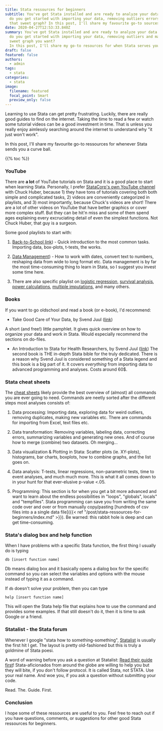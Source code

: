 ```yaml
---
title: Stata ressources for beginners
subtitle: You've got Stata installed and are ready to analyze your data. But how
  do you get started with importing your data, removing outliers errors and make
  that sweet graph? In this post, I'll share my favourite go-to sources on.
date: 2020-04-27T12:53:33.840Z
summary: You've got Stata installed and are ready to analyze your data. But how
  do you get started with importing your data, removing outliers and make that
  sweet graph you want?
  In this post, I'll share my go-to resources for when Stata serves you lemons.
draft: false
featured: false
authors:
  - admin
tags:
  - stata
categories:
  - stata
image:
  filename: featured
  focal_point: Smart
  preview_only: false
---
```

Learning to use Stata can get pretty frustrating. Luckily, there are really good guides to find on the internet. Taking the time to read a few or watch some tutorial videos can be a good investment in time. That is unless you really enjoy aimlessly searching around the internet to understand why "it just won't work".

In this post, I'll share my favourite go-to ressources for whenever Stata sends you a curve ball.

{{% toc %}}

### YouTube

There are **a lot** of YouTube tutorials on Stata and it is a good place to start when learning Stata. Personally, I prefer [StataCorp's own YouTube channel](https://www.youtube.com/user/statacorp/playlists) with Chuck Huber, because 1) they have tons of tutorials covering both both simple and complicated tasks, 2) videos are conveniently categorized in playlists, and 3) most importantly, because Chuck's videos are short!
There are a lot of other videos on YouTube that have better graphics or cover more complex stuff. But they can be hit'n miss and some of them spend ages explaining every excruciating detail of even the simplest functions. Not Chuck Huber, that guy is a surgeon.

Some good playlists to start with:

1) [Back-to-School link](https://www.youtube.com/playlist?list=PLN5IskQdgXWnnIVeA_Y0OBGmnw21fvcmU)) - Quick introduction to the most common tasks. Importing data, box-plots, t-tests, the works.

2) [Data Management](https://www.youtube.com/playlist?list=PLN5IskQdgXWmih67kPngkd0P022h1j82j)) - How to work with dates, convert text to numbers, reshaping data from wide to long format etc. Data management is by far the most time-consuming thing to learn in Stata, so I suggest you invest some time here.

3) There are also specific playlist on [logistic regression](https://www.youtube.com/playlist?list=PLN5IskQdgXWmD5uP_XwBlu0F_ADPo7KNn), [survival analysis](https://www.youtube.com/playlist?list=PLN5IskQdgXWncs-_vy0KVNRn9xboYA6db), [power calculations](https://www.youtube.com/playlist?list=PLN5IskQdgXWmExGRjdy0s0VCdYnzGMZrT), [multiple imputations](https://www.youtube.com/playlist?list=PLN5IskQdgXWmhjxC5eopeRJwpI9G7Kp5w), and many others.

### Books

If you want to go oldschool and read a book (or e-book), I'd recommend:
* Take Good Care of Your Data, by Svend Juul ([link](https://www.epidata.dk/php/downloadc.php?file=takecare.pdf))

A short (and free!) little pamphlet. It gives quick overview on how to organize your data and work in Stata. Would especially recommend the sections on do-files.

* An Introduction to Stata for Health Researchers, by Svend Juul ([link](https://www.stata.com/bookstore/introduction-stata-health-researchers/))
The second book is THE in-depth Stata bible for the truly dedicated. There is a reason why Svend Juul is considered something of a Stata legend and this book is a big part of it. It covers _everything_ from importing data to advanced programming and analyses. Costs around 60$.

### Stata cheat sheets

The [cheat sheets](https://www.stata.com/bookstore/stata-cheat-sheets/) likely provide the best overview of (almost) all commands you are ever going to need. Commands are neetly sorted after the different steps most analyses consists of:

1. Data processing: Importing data, exploring data for weird outliers, removing duplicates, making new variables etc. There are commands for importing from Excel, text files etc.

2. Data transformation: Removing variables, labeling data, correcting errors, summarizing variables and generating new ones. And of course how to merge (combine) two datasets. Oh merging...

3. Data visualization & Plotting in Stata: Scatter plots (ie. XY-plots), histograms, bar charts, boxplots, how to combine graphs, and the list goes on.

4. Data analysis: T-tests, linear regressions, non-parametric tests, time to event analyses, and much much more. This is what it all comes down to in your hunt for that ever-elusive p-value <.05.

5. Programming: This section is for when you get a bit more advanced and want to learn about the endless possibilities in "loops", "globals", locals" and "tempfiles". Stata programming can save you from writing the same code over and over or from manually copy/pasting  [hundreds of csv files into a a single data file]({{< ref "/post/stata-ressources-for-beginners/index.md" >}}). Be warned: this rabbit hole is deep and can get time-consuming.

### Stata's dialog box and help function

When I have problems with a specific Stata function, the first thing I usually do is typing

```
db [insert function name]
```

Db means dialog box and it basically opens a dialog box for the specific command so you can select the variables and options with the mouse instead of typing it as a command.

If `db` doesn't solve your problem, then you can type

```
help [insert function name]
```

This will open the Stata help file that explains how to use the command and provides some examples. If that still doesn't do it, then it is time to ask Google or a friend.

### Statalist - the Stata forum

Whenever I google "stata how to something-something", [Statalist](https://www.statalist.org/) is usually the first hit I get. The layout is pretty old-fashioned but this is truly a goldmine of Stata poesi.

A word of warning before you ask a question at Statalist: [Read their guide first](https://www.statalist.org/forums/help#gfaq_postingadvice)! Stata-aficionados from around the globe are willing to help you but they will bite, if you don't follow protocol. It is called Stata, not STATA. Use your real name. And woe you, if you ask a question without submitting your code.

Read. The. Guide. First.

### Conclusion

I hope some of these ressources are useful to you. Feel free to reach out if you have questions, comments, or suggestions for other good Stata ressources for beginners.

